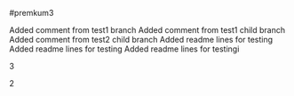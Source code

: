#premkum3

Added comment from test1 branch
Added comment from test1 child branch
Added comment from test2 child branch
Added readme lines for testing 
Added readme lines for testing
Added readme lines for testingi

3

2 

